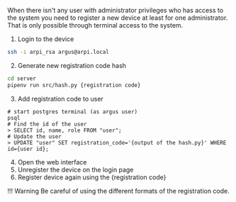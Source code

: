 When there isn't any user with administrator privileges who has access to the
system you need to register a new device at least for one administrator. That
is only possible through terminal access to the system.

1. Login to the device
```bash
ssh -i arpi_rsa argus@arpi.local
```

2. Generate new registration code hash
```bash
cd server
pipenv run src/hash.py {registration code}
```

3. Add registration code to user
```
# start postgres terminal (as argus user)
psql
# Find the id of the user
> SELECT id, name, role FROM "user";
# Update the user
> UPDATE "user" SET registration_code='{output of the hash.py}' WHERE id={user id};
```

4. Open the web interface
5. Unregister the device on the login page
6. Register device again using the {registration code}


!!! Warning
    Be careful of using the different formats of the registration code.
